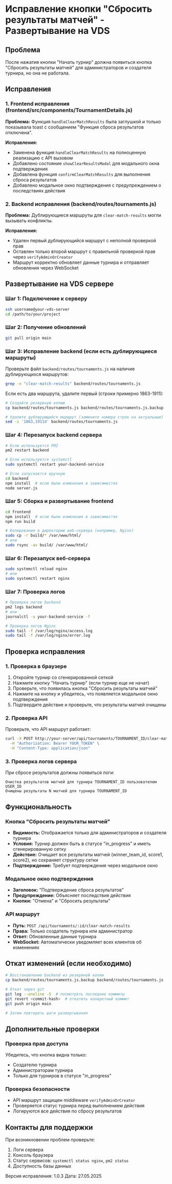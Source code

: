 # Исправление кнопки "Сбросить результаты матчей" - Развертывание на VDS

## Проблема
После нажатия кнопки "Начать турнир" должна появиться кнопка "Сбросить результаты матчей" для администраторов и создателя турнира, но она не работала.

## Исправления

### 1. Frontend исправления (frontend/src/components/TournamentDetails.js)

**Проблема:** Функция `handleClearMatchResults` была заглушкой и только показывала toast с сообщением "Функция сброса результатов отключена".

**Исправления:**
- Заменена функция `handleClearMatchResults` на полноценную реализацию с API вызовом
- Добавлено состояние `showClearResultsModal` для модального окна подтверждения
- Добавлена функция `confirmClearMatchResults` для выполнения сброса результатов
- Добавлено модальное окно подтверждения с предупреждением о последствиях действия

### 2. Backend исправления (backend/routes/tournaments.js)

**Проблема:** Дублирующиеся маршруты для `clear-match-results` могли вызывать конфликты.

**Исправления:**
- Удален первый дублирующийся маршрут с неполной проверкой прав
- Оставлен только второй маршрут с правильной проверкой прав через `verifyAdminOrCreator`
- Маршрут корректно обновляет данные турнира и отправляет обновления через WebSocket

## Развертывание на VDS сервере

### Шаг 1: Подключение к серверу
```bash
ssh username@your-vds-server
cd /path/to/your/project
```

### Шаг 2: Получение обновлений
```bash
git pull origin main
```

### Шаг 3: Исправление backend (если есть дублирующиеся маршруты)
Проверьте файл `backend/routes/tournaments.js` на наличие дублирующихся маршрутов:
```bash
grep -n "clear-match-results" backend/routes/tournaments.js
```

Если есть два маршрута, удалите первый (строки примерно 1863-1911):
```bash
# Создайте резервную копию
cp backend/routes/tournaments.js backend/routes/tournaments.js.backup

# Удалите дублирующийся маршрут (замените номера строк на актуальные)
sed -i '1863,1911d' backend/routes/tournaments.js
```

### Шаг 4: Перезапуск backend сервера
```bash
# Если используется PM2
pm2 restart backend

# Если используется systemctl
sudo systemctl restart your-backend-service

# Если запускается вручную
cd backend
npm install  # если были изменения в зависимостях
node server.js
```

### Шаг 5: Сборка и развертывание frontend
```bash
cd frontend
npm install  # если были изменения в зависимостях
npm run build

# Копирование в директорию веб-сервера (например, Nginx)
sudo cp -r build/* /var/www/html/
# или
sudo rsync -av build/ /var/www/html/
```

### Шаг 6: Перезапуск веб-сервера
```bash
sudo systemctl reload nginx
# или
sudo systemctl restart nginx
```

### Шаг 7: Проверка логов
```bash
# Проверка логов backend
pm2 logs backend
# или
journalctl -u your-backend-service -f

# Проверка логов Nginx
sudo tail -f /var/log/nginx/access.log
sudo tail -f /var/log/nginx/error.log
```

## Проверка исправления

### 1. Проверка в браузере
1. Откройте турнир со сгенерированной сеткой
2. Нажмите кнопку "Начать турнир" (если турнир еще не начат)
3. Проверьте, что появилась кнопка "Сбросить результаты матчей"
4. Нажмите на кнопку и убедитесь, что появляется модальное окно подтверждения
5. Подтвердите действие и проверьте, что результаты матчей очищены

### 2. Проверка API
Проверьте, что API маршрут работает:
```bash
curl -X POST http://your-server/api/tournaments/TOURNAMENT_ID/clear-match-results \
  -H "Authorization: Bearer YOUR_TOKEN" \
  -H "Content-Type: application/json"
```

### 3. Проверка логов сервера
При сбросе результатов должны появиться логи:
```
Очистка результатов матчей для турнира TOURNAMENT_ID пользователем USER_ID
Очищены результаты N матчей для турнира TOURNAMENT_ID
```

## Функциональность

### Кнопка "Сбросить результаты матчей"
- **Видимость:** Отображается только для администраторов и создателя турнира
- **Условия:** Турнир должен быть в статусе "in_progress" и иметь сгенерированную сетку
- **Действие:** Очищает все результаты матчей (winner_team_id, score1, score2), но сохраняет структуру сетки
- **Подтверждение:** Требует подтверждения через модальное окно

### Модальное окно подтверждения
- **Заголовок:** "Подтверждение сброса результатов"
- **Предупреждение:** Объясняет последствия действия
- **Кнопки:** "Отмена" и "Сбросить результаты"

### API маршрут
- **Путь:** `POST /api/tournaments/:id/clear-match-results`
- **Права:** Только создатель турнира или администратор
- **Ответ:** Обновленные данные турнира
- **WebSocket:** Автоматически уведомляет всех клиентов об изменениях

## Откат изменений (если необходимо)

```bash
# Восстановление backend из резервной копии
cp backend/routes/tournaments.js.backup backend/routes/tournaments.js

# Откат через git
git log --oneline -5  # посмотреть последние коммиты
git revert <commit-hash>  # откатить конкретный коммит
git push origin main

# Затем повторить шаги развертывания
```

## Дополнительные проверки

### Проверка прав доступа
Убедитесь, что кнопка видна только:
- Создателю турнира
- Администраторам турнира
- Только для турниров в статусе "in_progress"

### Проверка безопасности
- API маршрут защищен middleware `verifyAdminOrCreator`
- Проверяется статус турнира перед выполнением действия
- Логируются все действия по сбросу результатов

## Контакты для поддержки
При возникновении проблем проверьте:
1. Логи сервера
2. Консоль браузера
3. Статус сервисов: `systemctl status nginx`, `pm2 status`
4. Доступность базы данных

Версия исправления: 1.0.3
Дата: 27.05.2025 